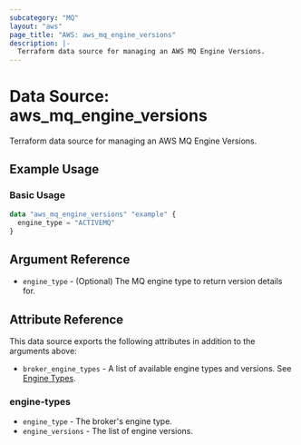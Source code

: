 ```yaml
---
subcategory: "MQ"
layout: "aws"
page_title: "AWS: aws_mq_engine_versions"
description: |-
  Terraform data source for managing an AWS MQ Engine Versions.
---
```


# Data Source: aws_mq_engine_versions

Terraform data source for managing an AWS MQ Engine Versions.

## Example Usage

### Basic Usage

```terraform
data "aws_mq_engine_versions" "example" {
  engine_type = "ACTIVEMQ"
}
```

## Argument Reference

* `engine_type` - (Optional) The MQ engine type to return version details for.

## Attribute Reference

This data source exports the following attributes in addition to the arguments above:

* `broker_engine_types` - A list of available engine types and versions. See [Engine Types](#engine-types).

### engine-types

* `engine_type` - The broker's engine type.
* `engine_versions` - The list of engine versions.
